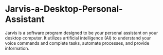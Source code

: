 # Jarvis-a-Desktop-Personal-Assistant
Jarvis is a software program designed to be your personal assistant on your desktop computer. It utilizes artificial intelligence (AI) to understand your voice commands and complete tasks, automate processes, and provide information.
